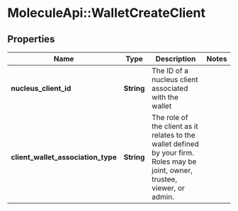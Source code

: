 # MoleculeApi::WalletCreateClient

## Properties
Name | Type | Description | Notes
------------ | ------------- | ------------- | -------------
**nucleus_client_id** | **String** | The ID of a nucleus client associated with the wallet | 
**client_wallet_association_type** | **String** | The role of the client as it relates to the wallet defined by your firm. Roles may be joint, owner, trustee, viewer, or admin. | 


